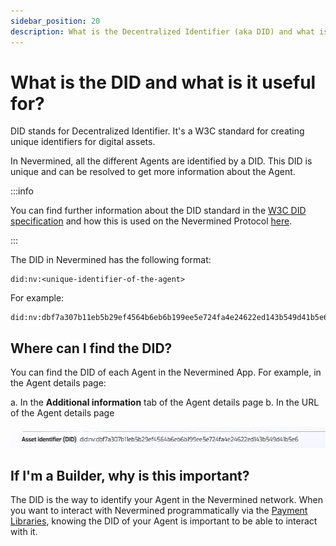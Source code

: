```yaml
---
sidebar_position: 20
description: What is the Decentralized Identifier (aka DID) and what is it useful for?
---
```


# What is the DID and what is it useful for?

DID stands for Decentralized Identifier. It's a W3C standard for creating unique identifiers for digital assets.

In Nevermined, all the different Agents are identified by a DID. This DID is unique and can be resolved to get more information about the Agent.

:::info

You can find further information about the DID standard in the [W3C DID specification](https://www.w3.org/TR/did-core/) and how this is used on the Nevermined Protocol [here](https://docs.nevermined.io/docs/architecture/specs/Spec-DID).

:::

The DID in Nevermined has the following format:

```text
did:nv:<unique-identifier-of-the-agent>
```

For example:

```text
did:nv:dbf7a307b11eb5b29ef4564b6eb6b199ee5e724fa4e24622ed143b549d41b5e6
```

## Where can I find the DID?

You can find the DID of each Agent in the Nevermined App. For example, in the Agent details page: 

a. In the **Additional information** tab of the Agent details page
b. In the URL of the Agent details page
<p align="center"><img src="/images/tutorials/did_asset_details.png" /></p>

## If I'm a Builder, why is this important?

The DID is the way to identify your Agent in the Nevermined network. When you want to interact with Nevermined programmatically via the [Payment Libraries](../../libraries/), knowing the DID of your Agent is important to be able to interact with it.
